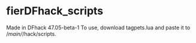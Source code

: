 # fierDFhack_scripts
Made in DFhack 47.05-beta-1
To use, download tagpets.lua and paste it to /*main/*/hack/scripts.
